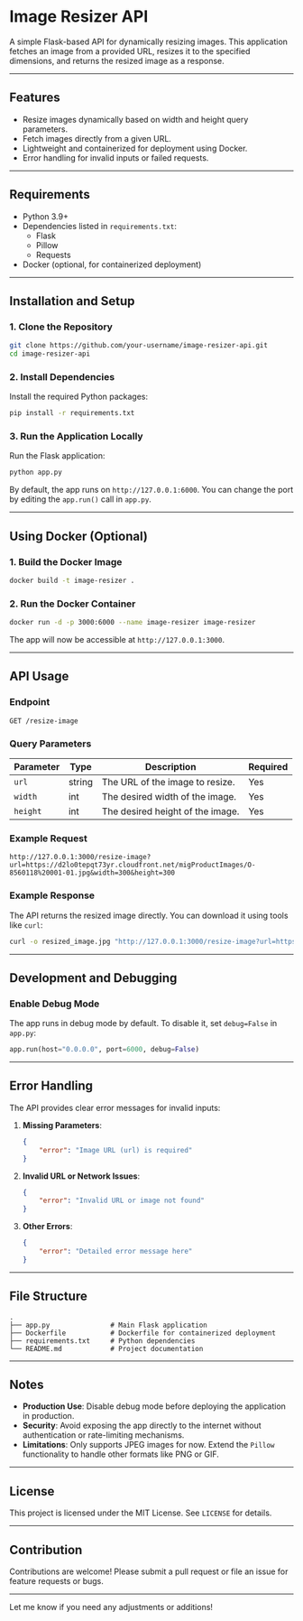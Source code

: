 # Image Resizer API

A simple Flask-based API for dynamically resizing images. This application fetches an image from a provided URL, resizes it to the specified dimensions, and returns the resized image as a response.

---

## Features
- Resize images dynamically based on width and height query parameters.
- Fetch images directly from a given URL.
- Lightweight and containerized for deployment using Docker.
- Error handling for invalid inputs or failed requests.

---

## Requirements
- Python 3.9+
- Dependencies listed in `requirements.txt`:
  - Flask
  - Pillow
  - Requests
- Docker (optional, for containerized deployment)

---

## Installation and Setup

### 1. Clone the Repository
```bash
git clone https://github.com/your-username/image-resizer-api.git
cd image-resizer-api
```

### 2. Install Dependencies
Install the required Python packages:
```bash
pip install -r requirements.txt
```

### 3. Run the Application Locally
Run the Flask application:
```bash
python app.py
```
By default, the app runs on `http://127.0.0.1:6000`. You can change the port by editing the `app.run()` call in `app.py`.

---

## Using Docker (Optional)

### 1. Build the Docker Image
```bash
docker build -t image-resizer .
```

### 2. Run the Docker Container
```bash
docker run -d -p 3000:6000 --name image-resizer image-resizer
```
The app will now be accessible at `http://127.0.0.1:3000`.

---

## API Usage

### Endpoint
`GET /resize-image`

### Query Parameters
| Parameter  | Type   | Description                         | Required |
|------------|--------|-------------------------------------|----------|
| `url`      | string | The URL of the image to resize.     | Yes      |
| `width`    | int    | The desired width of the image.     | Yes      |
| `height`   | int    | The desired height of the image.    | Yes      |

### Example Request
```plaintext
http://127.0.0.1:3000/resize-image?url=https://d2lo0tepqt73yr.cloudfront.net/migProductImages/O-8560118%20001-01.jpg&width=300&height=300
```

### Example Response
The API returns the resized image directly. You can download it using tools like `curl`:
```bash
curl -o resized_image.jpg "http://127.0.0.1:3000/resize-image?url=https://d2lo0tepqt73yr.cloudfront.net/migProductImages/O-8560118%20001-01.jpg&width=300&height=300"
```

---

## Development and Debugging

### Enable Debug Mode
The app runs in debug mode by default. To disable it, set `debug=False` in `app.py`:
```python
app.run(host="0.0.0.0", port=6000, debug=False)
```

---

## Error Handling
The API provides clear error messages for invalid inputs:
1. **Missing Parameters**:
   ```json
   {
       "error": "Image URL (url) is required"
   }
   ```

2. **Invalid URL or Network Issues**:
   ```json
   {
       "error": "Invalid URL or image not found"
   }
   ```

3. **Other Errors**:
   ```json
   {
       "error": "Detailed error message here"
   }
   ```

---

## File Structure
```plaintext
.
├── app.py               # Main Flask application
├── Dockerfile           # Dockerfile for containerized deployment
├── requirements.txt     # Python dependencies
└── README.md            # Project documentation
```

---

## Notes
- **Production Use**: Disable debug mode before deploying the application in production.
- **Security**: Avoid exposing the app directly to the internet without authentication or rate-limiting mechanisms.
- **Limitations**: Only supports JPEG images for now. Extend the `Pillow` functionality to handle other formats like PNG or GIF.

---

## License
This project is licensed under the MIT License. See `LICENSE` for details.

---

## Contribution
Contributions are welcome! Please submit a pull request or file an issue for feature requests or bugs.

---

Let me know if you need any adjustments or additions!
